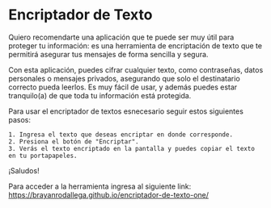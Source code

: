 # Encriptador de Texto 


Quiero recomendarte una aplicación que te puede ser muy útil para proteger tu información: es una herramienta de encriptación de texto que te permitirá asegurar tus mensajes de forma sencilla y segura.

Con esta aplicación, puedes cifrar cualquier texto, como contraseñas, datos personales o mensajes privados, asegurando que solo el destinatario correcto pueda leerlos. Es muy fácil de usar, y además puedes estar tranquilo(a) de que toda tu información está protegida.

Para usar el encriptador de textos esnecesario seguir estos siguientes pasos:

    1. Ingresa el texto que deseas encriptar en donde corresponde.
    2. Presiona el botón de "Encriptar".
    3. Verás el texto encriptado en la pantalla y puedes copiar el texto en tu portapapeles.


¡Saludos!

Para acceder a la herramienta ingresa al siguiente link: https://brayanrodallega.github.io/encriptador-de-texto-one/

